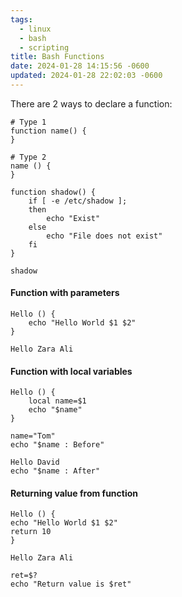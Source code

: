 ```yaml
---
tags:
  - linux
  - bash
  - scripting
title: Bash Functions
date: 2024-01-28 14:15:56 -0600
updated: 2024-01-28 22:02:03 -0600
---
```


There are 2 ways to declare a function:

````shell
# Type 1
function name() {
}

# Type 2
name () {
}
````

````shell
function shadow() {
	if [ -e /etc/shadow ];
	then
		echo "Exist"
	else
		echo "File does not exist"
	fi
}

shadow
````

#### Function with parameters

````shell
Hello () {
	echo "Hello World $1 $2"
}

Hello Zara Ali
````

#### Function with local variables

````shell
Hello () {
	local name=$1
	echo "$name"
}

name="Tom"
echo "$name : Before"

Hello David
echo "$name : After"
````

#### Returning value from function

````shell
Hello () {
echo "Hello World $1 $2"
return 10
}

Hello Zara Ali

ret=$?
echo "Return value is $ret"
````
